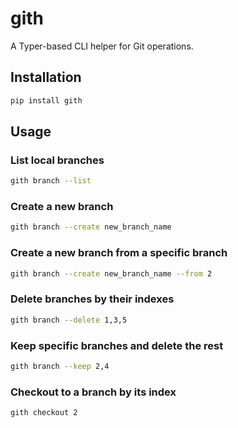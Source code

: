 # gith

A Typer-based CLI helper for Git operations.

## Installation

```bash
pip install gith
```

## Usage

### List local branches

```bash
gith branch --list
```

### Create a new branch

```bash
gith branch --create new_branch_name
```

### Create a new branch from a specific branch

```bash
gith branch --create new_branch_name --from 2
```

### Delete branches by their indexes

```bash
gith branch --delete 1,3,5
```

### Keep specific branches and delete the rest

```bash
gith branch --keep 2,4
```

### Checkout to a branch by its index

```bash
gith checkout 2
```